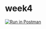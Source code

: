 # week4
[![Run in Postman](https://run.pstmn.io/button.svg)](https://www.getpostman.com/collections/3a138a87d477714152e9)
